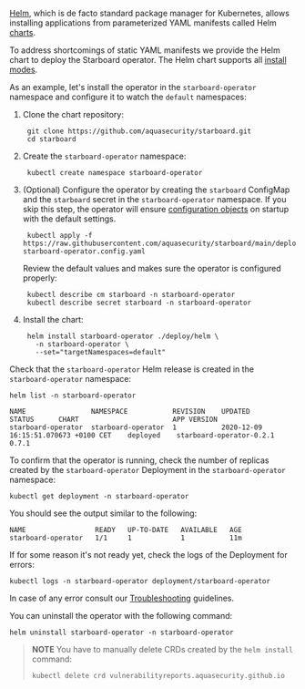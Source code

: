 [Helm][helm], which is de facto standard package manager for Kubernetes, allows
installing applications from parameterized YAML manifests called Helm [charts][helm-charts].

To address shortcomings of static YAML manifests we provide the Helm chart to
deploy the Starboard operator. The Helm chart supports all [install modes](./../configuration.md#install-modes).

As an example, let's install the operator in the `starboard-operator` namespace and
configure it to watch the `default` namespaces:

1. Clone the chart repository:

        git clone https://github.com/aquasecurity/starboard.git
        cd starboard

2. Create the `starboard-operator` namespace:

        kubectl create namespace starboard-operator

3. (Optional) Configure the operator by creating the `starboard` ConfigMap and
   the `starboard` secret in the `starboard-operator` namespace. If you skip
   this step, the operator will ensure [configuration objects](./../../configuration.md)
   on startup with the default settings.

        kubectl apply -f https://raw.githubusercontent.com/aquasecurity/starboard/main/deploy/static/05-starboard-operator.config.yaml
   Review the default values and makes sure the operator is configured properly:

        kubectl describe cm starboard -n starboard-operator
        kubectl describe secret starboard -n starboard-operator

4. Install the chart:

        helm install starboard-operator ./deploy/helm \
          -n starboard-operator \
          --set="targetNamespaces=default"

Check that the `starboard-operator` Helm release is created in the `starboard-operator`
namespace:

```
helm list -n starboard-operator
```

```text
NAME              	NAMESPACE         	REVISION	UPDATED                             	STATUS  	CHART                   	APP VERSION
starboard-operator	starboard-operator	1       	2020-12-09 16:15:51.070673 +0100 CET	deployed	starboard-operator-0.2.1	0.7.1
```

To confirm that the operator is running, check the number of replicas created by
the `starboard-operator` Deployment in the `starboard-operator` namespace:

    kubectl get deployment -n starboard-operator

You should see the output similar to the following:

    NAME                 READY   UP-TO-DATE   AVAILABLE   AGE
    starboard-operator   1/1     1            1           11m

If for some reason it's not ready yet, check the logs of the Deployment for
errors:

    kubectl logs -n starboard-operator deployment/starboard-operator

In case of any error consult our [Troubleshooting](./../../troubleshooting.md) guidelines.

You can uninstall the operator with the following command:

    helm uninstall starboard-operator -n starboard-operator

> **NOTE** You have to manually delete CRDs created by the `helm install` command:
>
>     kubectl delete crd vulnerabilityreports.aquasecurity.github.io

[helm]: https://helm.sh/
[helm-charts]: https://helm.sh/docs/topics/charts/
